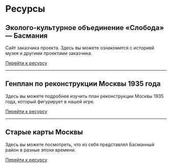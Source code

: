 # Ресурсы

## Эколого-культурное объединение «Слобода» — Басмания

Сайт заказчика проекта. Здесь вы можете ознакомится с историей музея и другими проектами заказчика.

[Перейти к ресурсу](https://basmania.ru/muzej/o-muzee/roo-eko-sloboda/membership/)

---

## Генплан по реконструкции Москвы 1935 года

Здесь вы можете подробнее изучить план реконструкции Москвы 1935 года, который фигурирует в нашей игре.

[Перейти к ресурсу](https://genplanmos.ru/publication/2020_06_22_moskva-v-genplane-1935-goda/)

---

## Старые карты Москвы

Здесь вы можете посмотреть, что из себя представлял Басманный район в разные эпохи времени.

[Перейти к ресурсу](https://retromap.ru/081888_z15_55.764030,37.655992)
